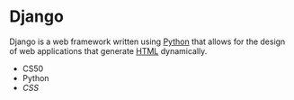 # Django


Django is a web framework written using [Python](/wiki/Python) that allows for the design of web applications that generate [HTML](/wiki/HTML) dynamically.

* CS50
* Python
* *CSS*